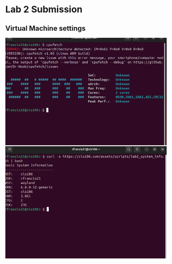# Lab 2 Submission


## Virtual Machine settings

![cpufetch](cpufetch.png)<br>
![script](script.png)<br>